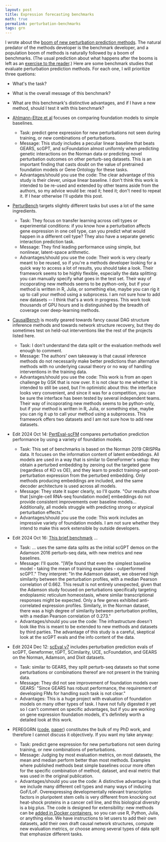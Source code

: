 ```yaml
---
layout: post
title: Expression forecasting benchmarks
math: true
permalink: perturbation-benchmarks
tags: grn
---
```


I wrote about the [boom of new perturbation prediction methods](perturbation-methods). The natural predator of the methods developer is the benchmark developer, and a population boom of methods is naturally followed by a boom of benchmarks. (The usual prediction about what happens after the booms is left as an [exercise to the reader](https://en.wikipedia.org/wiki/Lotka%E2%80%93Volterra_equations).) Here are some benchmark studies that evaluate perturbation prediction methods. For each one, I will prioritize three quetions:

- What's the task?
- What is the overall message of this benchmark?
- What are this benchmark's distinctive advantages, and if I have a new method, should I test it with this benchmark?

- [Ahlmann-Eltze et al](https://www.biorxiv.org/content/10.1101/2024.09.16.613342v3) focuses on comparing foundation models to simple baselines. 
    - Task: predict gene expression for new perturbations not seen during training, or new combinations of perturbations.
    - Message: This study includes a peculiar linear baseline that beats GEARS, scGPT, and scFoundation almost uniformly when predicting genetic interactions on the Norman data or predicting novel perturbation outcomes on other perturb-seq datasets. This is an important finding that casts doubt on the value of pretrained foundation models or Gene Ontology for these tasks. 
    - Advantages/should you use the code: The clear advantage of this study is their clever, unique linear baseline. I don't think this work is intended to be re-used and extended by other teams aside from the authors, so my advice would be: read it; heed it; don't need to repeat it. If I hear otherwise I'll update this post.
- [PerturBench](https://arxiv.org/abs/2408.10609v1) targets slightly different tasks but uses a lot of the same ingredients. 
    - Task: They focus on transfer learning across cell types or experimental conditions: if you know how a perturbation affects gene expression in one cell type, can you predict what would happen in a different cell type? They also have a separate genetic interaction prediction task.
    - Message: They find leading performance using simple, but nonlinear, latent-space arithmetic. 
    - Advantages/should you use the code: Their work is very clearly meant to be reused, so if you're a methods developer looking for a quick way to access a lot of results, you should take a look. Their framework seems to be highly flexible, especially the data splitting: you can manually specify what goes in the test set. Their way of incoporating new methods seems to be python-only, but if your method is written in R, Julia, or something else, maybe you can rig it up to call your method using a subprocess. I am not sure how to add new datasets -- I think that's a work in progress. This work took thousands of GPU hours and is distinguished by the breadth of coverage over deep-learning methods. 
- [CausalBench](https://arxiv.org/abs/2210.17283) is mostly geared towards fancy causal DAG structure inference methods and towards network structure recovery, but they do sometimes test on held-out interventions like the rest of the projects listed here. 
    - Task:  I don't understand the data split or the evaluation methods well enough to comment.
    - Message: The authors' own takeaway is that causal inference methods do not necessarily make better predictions than alternative methods with no underlying causal theory or no way of handling interventions in the training data. 
    - Advantages/should you use the code: This work is from an open challenge by GSK that is now over. It is not clear to me whether it is intended to still be used, but I'm optimistic about this: the interface looks very convenient, and since it was for a competition, you can be sure the interface has been tested by several independent teams. Their way of incoporating new methods seems to be python-only, but if your method is written in R, Julia, or something else, maybe you can rig it up to call your method using a subprocess. This framework offers two datasets and I am not sure how to add new datasets.
- Edit 2024 Oct 14: [PertEval-scFM](https://www.biorxiv.org/content/10.1101/2024.10.02.616248v1) compares perturbation prediction performance by using a variety of foundation models. 
    - Task: This set of benchmarks is based on the Norman 2019 CRISPRa data. It focuses on the information content of latent embeddings. All models are used in a way that is similar to GeneFormer's setup: they obtain a perturbed embedding by zeroing out the targeted gene (regardless of KO vs OE), and they learn to predict training-set post-perturbation expression from the perturbed embedding. Only methods producing embeddings are included, and the same decoder architecture is used across all models.
    - Message: They state it super clearly, so I'll quote. "Our results show that [single-cell RNA-seq foundation model] embeddings do not provide consistent improvements over baseline models... Additionally, all models struggle with predicting strong or atypical perturbation effects." 
    - Advantages/should you use the code: This work includes an impressive variety of foundation models. I am not sure whether they intend to make this work extensible by outside developers. 
- Edit 2024 Oct 16: [This brief benchmark](https://www.biorxiv.org/content/10.1101/2024.09.30.615843v1.full) ...
    - Task: ... uses the same data splits as the initial scGPT demos on the Adamson 2016 perturb-seq data, with new metrics and new baselines. 
    - Message: I'll quote. "[W]e found that even the simplest baseline model - taking the mean of training examples - outperformed scGPT." They interpret: "In the Adamson dataset, we observed high similarity between the perturbation profiles, with a median Pearson correlation of 0.662. This result is not entirely unexpected, given that the Adamson study focused on perturbations specifically targeting endoplasmic reticulum homeostasis, where similar transcriptional responses might be expected. Only a few genes exhibited anti-correlated expression profiles. Similarly, in the Norman dataset, there was a high degree of similarity between perturbation profiles, with a median Pearson correlation of 0.273." 
    - Advantages/should you use the code: The infrastructure doesn't look like this is meant to be extended to new methods and datasets by third parties. The advantage of this study is a careful, skeptical look at the scGPT evals and the info content of the data.
- Edit 2024 Dec 12: [scEval v7](https://www.biorxiv.org/content/10.1101/2023.09.08.555192v7) includes perturbation prediction evals of scGPT, Geneformer, tGPT, SCimilarity, UCE, scFoundation, and GEARS on the Norman, Adamson, and Dixit datasets. 
    - Task: similar to GEARS, they split perturb-seq datasets so that some perturbations or combinations thereof are not present in the training data.
    - Message: They did not see improvement of foundation models over GEARS: "Since GEARS has robust performance, the requirement of developing FMs for handling such task is not clear."
    - Advantages: This is a huge project with evaluation of foundation models on many other types of task. I have not fully digested it yet so I can't comment on specific advantages, but if you are working on gene expression foundation models, it's definitely worth a detailed look at this work. 
- PEREGGRN ([code](https://github.com/ekernf01/perturbation_benchmarking), [paper](https://www.biorxiv.org/content/10.1101/2023.07.28.551039v2)) constitutes the bulk of my PhD work, and therefore I cannot discuss it objectively. If you want my take anyway:
    - Task: predict gene expression for new perturbations not seen during training, or new combinations of perturbations.
    - Message: Judging by most evaluation metrics, on most datasets, the mean and median perform better than most methods. Examples where published methods beat simple baselines occur more often for the specific combination of method, dataset, and eval metric that was used in the original publication. 
    - Advantages/should you use the code: A distinctive advantage is that we include many different cell types and many ways of inducing GoF/LoF. Overexpressing developmentally relevant transcription factors in pluripotent stem cells is very different from knocking out heat-shock proteins in a cancer cell line, and this biological diversity is a big plus. The code is designed for extensibility: new methods can be [added in Docker containers](https://github.com/ekernf01/pereggrn/blob/main/docs/how_to.md#how-to-evaluate-a-new-method), so you can use R, Python, Julia, or anything else. We have instructions to let users to add their own datasets, add their own draft causal network structures, compute new evaluation metrics, or choose among several types of data split that emphasize different tasks.
